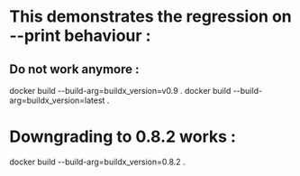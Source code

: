 # This demonstrates the regression on --print behaviour :


## Do not work anymore :

docker build --build-arg=buildx_version=v0.9 .
docker build --build-arg=buildx_version=latest .

# Downgrading to 0.8.2 works : 

docker build --build-arg=buildx_version=0.8.2 .
